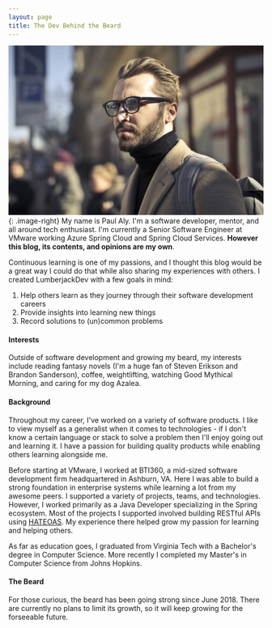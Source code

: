 ```yaml
---
layout: page
title: The Dev Behind the Beard
---
```


![A Picture of Me (and my beard)](/assets/images/pages/about.jpg){: .image-right}
My name is Paul Aly. I'm a software developer, mentor, and all around tech enthusiast. I'm currently a Senior Software Engineer at VMware working Azure Spring Cloud and Spring Cloud Services. **However this blog, its contents, and opinions are my own**. 

Continuous learning is one of my passions, and I thought this blog would be a great way I could do that while also sharing my experiences with others. I created LumberjackDev with a few goals in mind:
1. Help others learn as they journey through their software development careers
1. Provide insights into learning new things
1. Record solutions to (un)common problems

#### Interests
Outside of software development and growing my beard, my interests include reading fantasy novels (I'm a huge fan of Steven Erikson and Brandon Sanderson), coffee, weightlifting, watching Good Mythical Morning, and caring for my dog Azalea.

#### Background
Throughout my career, I've worked on a variety of software products. I like to view myself as a generalist when it comes to technologies - if I don't know a certain language or stack to solve a problem then I'll enjoy going out and learning it. I have a passion for building quality products while enabling others learning alongside me. 

Before starting at VMware, I worked at BTI360, a mid-sized software development firm headquartered in Ashburn, VA. Here I was able to build a strong foundation in enterprise systems while learning a lot from my awesome peers. I supported a variety of projects, teams, and technologies. However, I worked primarily as a Java Developer specializing in the Spring ecosystem. Most of the projects I supported involved building RESTful APIs using [HATEOAS](https://en.wikipedia.org/wiki/HATEOAS). My experience there helped grow my passion for learning and helping others. 

As far as education goes, I graduated from Virginia Tech with a Bachelor's degree in Computer Science. More recently I completed my Master's in Computer Science from Johns Hopkins.

#### The Beard
For those curious, the beard has been going strong since June 2018. There are currently no plans to limit its growth, so it will keep growing for the forseeable future.
